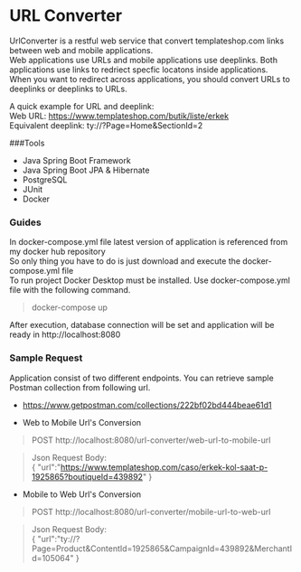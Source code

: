 # URL Converter


UrlConverter is a restful web service that convert templateshop.com links between web and mobile applications. <br> 
Web applications use URLs and mobile applications use deeplinks. Both applications use links to redriect specfic locatons inside applications. <br> 
When you want to redirect across applications, you should convert URLs to deeplinks or
deeplinks to URLs.

A quick example for URL and deeplink:<br>
Web URL: https://www.templateshop.com/butik/liste/erkek <br>
Equivalent deeplink: ty://?Page=Home&SectionId=2 <br>

###Tools
* Java Spring Boot Framework 
* Java Spring Boot JPA & Hibernate
* PostgreSQL
* JUnit
* Docker


### Guides
In docker-compose.yml file latest version of application is referenced from my docker hub repository <br> 
So only thing you have to do is just download and execute the docker-compose.yml file<br>
To run project Docker Desktop must be installed. Use docker-compose.yml file with the following command.
> docker-compose up

After execution, database connection will be set and application will be ready in http://localhost:8080 <br>


### Sample Request

Application consist of two different endpoints.
You can retrieve sample Postman collection from following url.
* https://www.getpostman.com/collections/222bf02bd444beae61d1

 * Web to Mobile Url's Conversion <br>
> POST http://localhost:8080/url-converter/web-url-to-mobile-url

> Json Request Body: <br> 
{
"url":"https://www.templateshop.com/caso/erkek-kol-saat-p-1925865?boutiqueId=439892"
}

 * Mobile to Web Url's Conversion

> POST http://localhost:8080/url-converter/mobile-url-to-web-url

> Json Request Body: <br>
{
"url":"ty://?Page=Product&ContentId=1925865&CampaignId=439892&MerchantId=105064"
}





